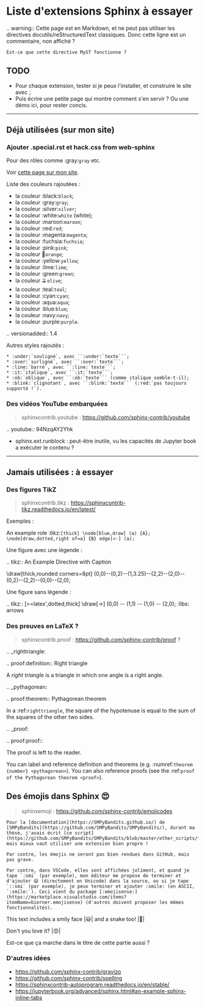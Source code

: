 # Liste d'extensions Sphinx à essayer

.. warning:: Cette page est en Markdown, et ne peut pas utiliser les directives docutils/reStructuredText classiques. Donc cette ligne est un commentaire, non affiché ?

```{warning}
Est-ce que cette directive MyST fonctionne ?
```

## TODO
- Pour chaque extension, tester si je peux l'installer, et construire le site avec ;
- Puis écrire une petite page qui montre comment s'en servir ? Ou une démo ici, pour rester concis.

----

## Déjà utilisées (sur mon site)

### Ajouter .special.rst et hack.css from web-sphinx
Pour des rôles comme :gray:`gray` etc.

Voir [cette page sur mon site](https://perso.crans.org/besson/avoir.html#quelques-idees-ou-demos).

Liste des couleurs rajoutées :

 * la couleur :black:`black`;
 * la couleur :gray:`gray`;
 * la couleur :silver:`silver`;
 * la couleur :white:`white` (white);
 * la couleur :maroon:`maroon`;
 * la couleur :red:`red`;
 * la couleur :magenta:`magenta`;
 * la couleur :fuchsia:`fuchsia`;
 * la couleur :pink:`pink`;
 * la couleur :orange:`orange`;
 * la couleur :yellow:`yellow`;
 * la couleur :lime:`lime`;
 * la couleur :green:`green`;
 * la couleur :olive:`olive`;
 * la couleur :teal:`teal`;
 * la couleur :cyan:`cyan`;
 * la couleur :aqua:`aqua`;
 * la couleur :blue:`blue`;
 * la couleur :navy:`navy`;
 * la couleur :purple:`purple`.

.. versionadded:: 1.4

   Autres styles rajoutés :

    * :under:`souligné`, avec ``:under:`texte```;
    * :over:`surligné`, avec ``:over:`texte```;
    * :line:`barré`, avec ``:line:`texte```;
    * :it:`italique`, avec ``:it:`texte```;
    * :ob:`oblique`, avec ``:ob:`texte``` (comme italique semble-t-il);
    * :blink:`clignotant`, avec ``:blink:`texte``` (:red:`pas toujours supporté !`).

### Des vidéos YouTube embarquées
> sphinxcontrib.youtube  : https://github.com/sphinx-contrib/youtube

.. youtube:: 94NzqAY2Yhk

- sphinx.ext.runblock : peut-être inutile, vu les capacités de Jupyter book a exécuter le contenu ?

----

## Jamais utilisées : à essayer

### Des figures TikZ
> sphinxcontrib.tikz     : https://sphinxcontrib-tikz.readthedocs.io/en/latest/

Exemples :

An example role :tikz:`[thick] \node[blue,draw] (a) {A};
\node[draw,dotted,right of=a] {B} edge[<-] (a);`

Une figure avec une légende :

.. tikz:: An Example Directive with Caption

   \draw[thick,rounded corners=8pt]
   (0,0)--(0,2)--(1,3.25)--(2,2)--(2,0)--(0,2)--(2,2)--(0,0)--(2,0);


Une figure sans légende :

.. tikz:: [>=latex',dotted,thick] \draw[->] (0,0) -- (1,1) -- (1,0)
   -- (2,0);
   :libs: arrows


### Des preuves en LaTeX ?
> sphinxcontrib.proof    : https://github.com/sphinx-contrib/proof ?

.. _righttriangle:

.. proof:definition:: Right triangle

   A *right triangle* is a triangle in which one angle is a right angle.

.. _pythagorean:

.. proof:theorem:: Pythagorean theorem

   In a :ref:`righttriangle`, the square of the hypotenuse is equal to the sum of the squares of the other two sides.

.. _proof:

.. proof:proof::

   The proof is left to the reader.

You can label and reference definition and theorems (e.g. :numref:`theorem {number} <pythagorean>`). You can also reference proofs (see the :ref:`proof of the Pythagorean theorem <proof>`).

## Des émojis dans Sphinx :heart_eyes:

> sphinxemoji       : https://github.com/sphinx-contrib/emojicodes

```{note}
Pour la [documentation](https://SMPyBandits.github.io/) de [SMPyBandits](https://github.com/SMPyBandits/SMPyBandits/), durant ma thèse, j'avais écrit [ce script](https://github.com/SMPyBandits/SMPyBandits/blob/master/other_scripts/fixes_html_in_doc.sh), mais mieux vaut utiliser une extension bien propre !

Par contre, les émojis ne seront pas bien rendues dans GitHub, mais pas grave.

Par contre, dans VSCode, elles sont affichées joliment, et quand je tape `:smi` (par exemple), mon éditeur me propose de terminer et d'ajouter 😄 (directement en Unicode) dans la source, ou si je tape `::smi` (par exemple), je peux terminer et ajouter :smile: (en ASCII, `:smile:`). Ceci vient du package [:emojisense:](https://marketplace.visualstudio.com/items?itemName=bierner.emojisense) (d'autres doivent proposer les mêmes fonctionnalités).
```

This text includes a smily face |:smiley:| and a snake too! |:snake:|

Don't you love it? |:heart_eyes:|

Est-ce que ça marche dans le titre de cette partie aussi ?

### D'autres idées

- https://github.com/sphinx-contrib/gravizo
- https://github.com/sphinx-contrib/spelling
- https://sphinxcontrib-autoprogram.readthedocs.io/en/stable/
- https://jupyterbook.org/advanced/sphinx.html#an-example-sphinx-inline-tabs
